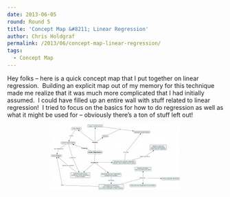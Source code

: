 ```yaml
---
date: 2013-06-05
round: Round 5
title: 'Concept Map &#8211; Linear Regression'
author: Chris Holdgraf
permalink: /2013/06/concept-map-linear-regression/
tags:
  - Concept Map
---
```

Hey folks &#8211; here is a quick concept map that I put together on linear regression.  Building an explicit map out of my memory for this technique made me realize that it was much more complicated that I had initially assumed.  I could have filled up an entire wall with stuff related to linear regression!  I tried to focus on the basics for how to do regression as well as what it might be used for &#8211; obviously there&#8217;s a ton of stuff left out!

<p style="text-align: center;">
  <a href="/uploads/2013/06/linearRegression.cmap_.jpg"><img class="size-medium wp-image-2998 aligncenter" alt="linearRegression.cmap" src="/uploads/2013/06/linearRegression.cmap_-300x152.jpg" width="300" height="152" /></a>
</p>
